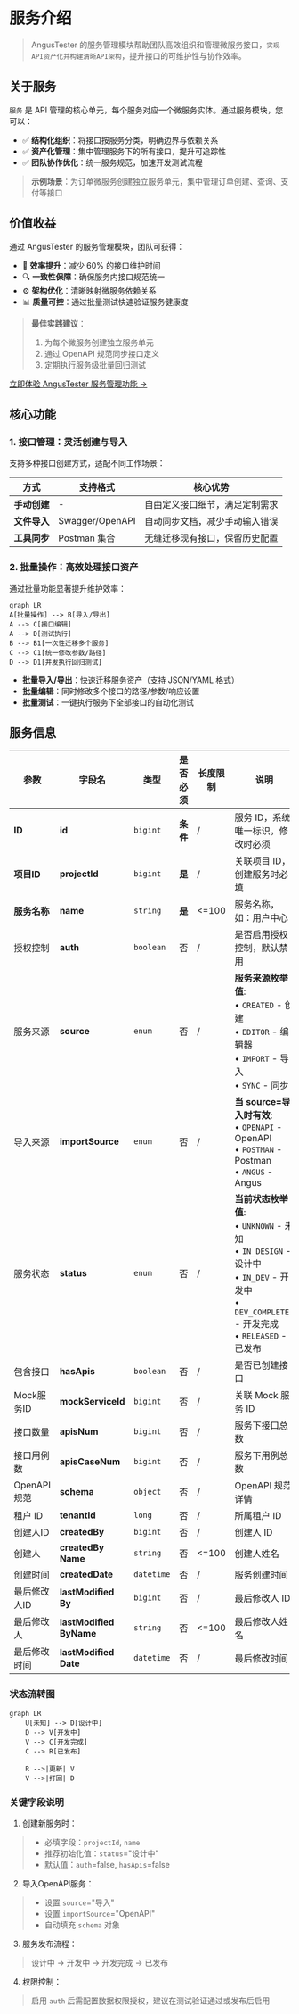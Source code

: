 # 服务介绍

> AngusTester 的服务管理模块帮助团队高效组织和管理微服务接口，`实现API资产化并构建清晰API架构`，提升接口的可维护性与协作效率。

## 关于服务

`服务` 是 API 管理的核心单元，每个服务对应一个微服务实体。通过服务模块，您可以：
- ✅ **结构化组织**：将接口按服务分类，明确边界与依赖关系
- ✅ **资产化管理**：集中管理服务下的所有接口，提升可追踪性
- ✅ **团队协作优化**：统一服务规范，加速开发测试流程

> **示例场景**：为订单微服务创建独立服务单元，集中管理订单创建、查询、支付等接口

## 价值收益

通过 AngusTester 的服务管理模块，团队可获得：
- 🚀 **效率提升**：减少 60% 的接口维护时间
- 🔍 **一致性保障**：确保服务内接口规范统一
- ⚙️ **架构优化**：清晰映射微服务依赖关系
- 📊 **质量可控**：通过批量测试快速验证服务健康度

> **最佳实践建议**：
> 1. 为每个微服务创建独立服务单元
> 2. 通过 OpenAPI 规范同步接口定义
> 3. 定期执行服务级批量回归测试

[立即体验 AngusTester 服务管理功能 →](https://tester.xcan.cloud/apis#services)

## 核心功能

### 1. 接口管理：灵活创建与导入
支持多种接口创建方式，适配不同工作场景：

| 方式        | 支持格式               | 核心优势                          |  
|-------------|------------------------|-----------------------------------|  
| **手动创建** | -                      | 自由定义接口细节，满足定制需求    |  
| **文件导入** | Swagger/OpenAPI        | 自动同步文档，减少手动输入错误    |  
| **工具同步** | Postman 集合           | 无缝迁移现有接口，保留历史配置    |  

### 2. 批量操作：高效处理接口资产
通过批量功能显著提升维护效率：

```mermaid
graph LR
A[批量操作] --> B[导入/导出]
A --> C[接口编辑]
A --> D[测试执行]
B --> B1[一次性迁移多个服务]
C --> C1[统一修改参数/路径]
D --> D1[并发执行回归测试]
```

- **批量导入/导出**：快速迁移服务资产（支持 JSON/YAML 格式）
- **批量编辑**：同时修改多个接口的路径/参数/响应设置
- **批量测试**：一键执行服务下全部接口的自动化测试

## 服务信息

| 参数      | 字段名                    | 类型       | 是否必须 | 长度限制  | 说明                                                                                                                                                 |
| -------- |------------------------| ---------- | -------- |-------| ---------------------------------------------------------------------------------------------------------------------------------------------------- |
| **ID**  | **id**                   | `bigint`   | **条件**       | /     | 服务 ID，系统唯一标识，修改时必须                                                                                                                                |
| **项目ID** | **projectId**            | `bigint`   | **是**       | /     | 关联项目 ID，创建服务时必填                                                                                                                          |
| **服务名称** | **name**                 | `string`   | **是**       | <=100   | 服务名称，如：用户中心                                                                                                                               |
| 授权控制    | **auth**                 | `boolean`  | 否       | /     | 是否启用授权控制，默认禁用                                                                                                                           |
| 服务来源    | **source**               | `enum`     | 否       | /     | **服务来源枚举值**:<br>• `CREATED` - 创建<br>• `EDITOR` - 编辑器<br>• `IMPORT` - 导入<br>• `SYNC` - 同步                                            |
| 导入来源    | **importSource**         | `enum`     | 否       | /     | **当 source=导入时有效**:<br>• `OPENAPI` - OpenAPI<br>• `POSTMAN` - Postman<br>• `ANGUS` - Angus                                                    |
| 服务状态    | **status**               | `enum`     | 否       | /     | **当前状态枚举值**:<br>• `UNKNOWN` - 未知<br>• `IN_DESIGN` - 设计中<br>• `IN_DEV` - 开发中<br>• `DEV_COMPLETED` - 开发完成<br>• `RELEASED` - 已发布 |
| 包含接口    | **hasApis**              | `boolean`  | 否       | /     | 是否已创建接口                                                                                                                                       |
| Mock服务ID | **mockServiceId**        | `bigint`   | 否       | /     | 关联 Mock 服务 ID                                                                                                                                    |
| 接口数量    | **apisNum**              | `bigint`   | 否       | /     | 服务下接口总数                                                                                                                                       |
| 接口用例数   | **apisCaseNum**          | `bigint`   | 否       | /     | 服务下用例总数                                                                                                                                       |
| OpenAPI规范 | **schema**               | `object`   | 否       | /     | OpenAPI 规范详情                                                                                                                                     |
| 租户 ID      | **tenantId**            | `long`               | 否       | /        | 所属租户 ID                                                                                                 |
| 创建人ID   | **createdBy**            | `bigint`   | 否       | /     | 创建人 ID                                                                                                                                            |
| 创建人     | **createdBy<br/>Name**        | `string`   | 否       | <=100 | 创建人姓名                                                                                                                                           |
| 创建时间    | **createdDate**          | `datetime` | 否       | /     | 服务创建时间                                                                                                                                         |
| 最后修改人ID | **lastModified<br/>By**       | `bigint`   | 否       | /     | 最后修改人 ID                                                                                                                                        |
| 最后修改人   | **lastModified<br/>ByName** | `string`   | 否       | <=100 | 最后修改人姓名                                                                                                                                       |
| 最后修改时间  | **lastModified<br/>Date**     | `datetime` | 否       | /     | 最后修改时间                                                                                                                                         |

### 状态流转图

```mermaid
graph LR
    U[未知] --> D[设计中]
    D --> V[开发中]
    V --> C[开发完成]
    C --> R[已发布]
    
    R -->|更新| V
    V -->|打回| D
```

### 关键字段说明

1. 创建新服务时：
>    - 必填字段：`projectId`, `name`
>    - 推荐初始化值：`status`="设计中"
>    - 默认值：`auth`=false, `hasApis`=false

2. 导入OpenAPI服务：
>    - 设置 `source`="导入"
>    - 设置 `importSource`="OpenAPI"
>    - 自动填充 `schema` 对象

3. 服务发布流程：  
>    设计中 → 开发中 → 开发完成 → 已发布

4. 权限控制：  
>    启用 `auth` 后需配置数据权限授权，建议在测试验证通过或发布后启用

